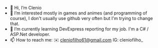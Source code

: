 - 👋 Hi, I’m Clenio
- 👀 I’m interested mostly in games and animes (and programming of course), I don't usually use github very often but I'm trying to change that.
- 🌱 I’m currently learning DevExpress reporting for my job. I'm a C# / ASP.Net developer.
- 📫 How to reach me: 
✉️ cleniofilho61@gmail.com
IG: cleniofilho_
